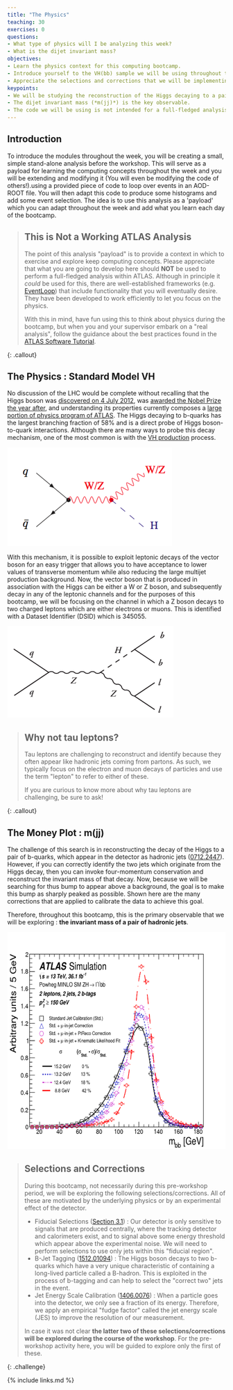 ```yaml
---
title: "The Physics"
teaching: 30
exercises: 0
questions:
- What type of physics will I be analyzing this week?
- What is the dijet invariant mass?
objectives:
- Learn the physics context for this computing bootcamp.
- Introduce yourself to the VH(bb) sample we will be using throughout the week.
- Appreciate the selections and corrections that we will be implementing/exploring.
keypoints:
- We will be studying the reconstruction of the Higgs decaying to a pair of b quarks.
- The dijet invariant mass (*m(jj)*) is the key observable.
- The code we will be using is not intended for a full-fledged analysis.
---
```


## Introduction

To introduce the modules throughout the week, you will be creating a small,
simple stand-alone analysis before the workshop.  This will serve as a payload for learning
the computing concepts throughout the week and you will be extending and modifying it (You
will even be modifying the code of others!).using a provided piece of code to loop over
events in an AOD-ROOT file. You will then adapt this code to produce some histograms and add
some event selection. The idea is to use this analysis as a 'payload' which you can adapt
throughout the week and add what you learn each day of the bootcamp.

> ## This is Not a Working ATLAS Analysis
>
> The point of this analysis "payload" is to provide a context in which to exercise and
> explore keep computing concepts.  Please appreciate that what you are going to develop
> here should **NOT** be used to perform a full-fledged analysis within ATLAS.  Although
> in principle it *could* be used for this, there are well-established frameworks (e.g. [EventLoop]()) that
> include functionality that you will eventually desire.  They have been developed to
> work efficiently to let you focus on the physics.
>
> With this in mind, have fun using this to think about physics during the bootcamp, but
> when you and your supervisor embark on a "real analysis", follow the guidance about
> the best practices found in the [ATLAS Software Tutorial](https://twiki.cern.ch/twiki/bin/view/AtlasComputing/SoftwareTutorial).
>
{: .callout}



## The Physics : Standard Model VH

No discussion of the LHC would be complete without recalling that the Higgs boson was
[discovered on 4 July 2012](https://arxiv.org/abs/1207.7214), was [awarded the Nobel Prize the year after](https://www.nobelprize.org/prizes/physics/2013/summary/),
and understanding its properties currently composes a [large portion of physics program of ATLAS](https://twiki.cern.ch/twiki/bin/view/AtlasProtected/HiggsWorkingGroup).
The Higgs decaying to b-quarks has the largest branching fraction of 58% and is a direct probe
of Higgs boson-to-quark interactions. Although there are many ways to probe this decay mechanism, one of the most common
is with the [VH production](https://arxiv.org/abs/1808.08238) process.

![](../fig/VHbb.png)

With this mechanism, it is possible to exploit leptonic
decays of the vector boson for an easy trigger that allows you to have acceptance to lower values of transverse momentum while
also reducing the large multijet production background.  Now, the vector boson that is produced in
association with the Higgs can be either a W or Z boson, and subsequently decay in any of the leptonic channels
and for the purposes of this bootcamp, we will be focusing on the channel in which a Z boson decays to
two charged leptons which are either electrons or muons.  This is identified with a Dataset Identifier (DSID) which is
345055.

![](../fig/ZllHbb.png)

> ## Why not tau leptons?
>
> Tau leptons are challenging to reconstruct and identify because they often appear like hadronic jets coming from partons.
> As such, we typically focus on the electron and muon decays of particles and use the term "lepton" to refer to either of these.
>
> If you are curious to know more about why tau leptons are challenging, be sure to ask!
>
{: .callout}

## The Money Plot : m(jj)

The challenge of this search is in reconstructing the decay of the Higgs to a pair of b-quarks, which appear in the
detector as hadronic jets ([0712.2447](https://arxiv.org/abs/0712.2447)).  However, if you can correctly identify
the two jets which originate from the Higgs decay, then you can invoke four-momentum conservation and reconstruct
the invariant mass of that decay.  Now, because we will be searching for thus bump to appear above a background,
the goal is to make this bump as sharply peaked as possible.  Shown here are the many corrections that are applied
to calibrate the data to achieve this goal.

Therefore, throughout this bootcamp, this is the primary observable that we will be exploring : **the invariant mass of a pair of hadronic jets**.

<img src="../fig/HiggsPeakATLAS.png" alt="Kitten" title="A cute kitten" width="600" height="500" />

> ## Selections and Corrections
>
> During this bootcamp, not necessarily during this pre-workshop period, we will be exploring the following selections/corrections.
> All of these are motivated by the underlying physics or by an experimental effect of the detector.
> - Fiducial Selections ([Section 3.1](https://arxiv.org/abs/1808.08238)) : Our detector is only sensitive to signals that are produced centrally, where the tracking detector and calorimeters exist, and to signal above some energy threshold which appear above the experimental noise.  We will need to perform selections to use only jets within this "fiducial region".
> - B-Jet Tagging ([1512.01094](https://arxiv.org/abs/1512.01094)) : The Higgs boson decays to two b-quarks which have a very unique characteristic of containing a long-lived particle called a B-hadron.  This is exploited in the process of b-tagging and can help to select the "correct two" jets in the event.
> - Jet Energy Scale Calibration ([1406.0076](https://arxiv.org/abs/1406.0076)) : When a particle goes into the detector, we only see a fraction of its energy.  Therefore, we apply an empirical "fudge factor" called the jet energy scale (JES) to improve the resolution of our measurement.
>
> In case it was not clear **the latter two of these selections/corrections will be explored during the course of the workshop**.  For
> the pre-workshop activity here, you will be guided to explore only the first of these.
>
{: .challenge}



{% include links.md %}

